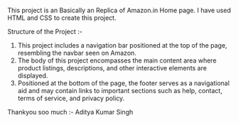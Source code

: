 This project is an Basically an Replica of Amazon.in Home page. I have used HTML and CSS to create this project. 

Structure of the Project :-

1. This project includes a navigation bar positioned at the top of the page, resembling the navbar seen on Amazon.
2. The body of this project encompasses the main content area where product listings, descriptions, and other interactive elements are displayed.
3. Positioned at the bottom of the page, the footer serves as a navigational aid and may contain links to important sections such as help, contact, terms of service, and privacy policy.

Thankyou soo much :- Aditya Kumar Singh
